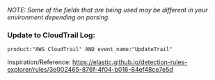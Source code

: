 _NOTE: Some of the fields that are being used may be different in your environment depending on parsing._ 

### Update to CloudTrail Log: 
`product:"AWS CloudTrail" AND event_name:"UpdateTrail"`

Inspiration/Reference: https://elastic.github.io/detection-rules-explorer/rules/3e002465-876f-4f04-b016-84ef48ce7e5d
